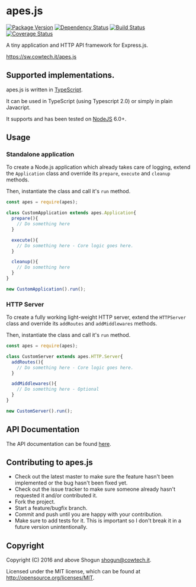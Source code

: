 # apes.js

[![Package Version](https://badge.fury.io/js/apes.js.png)](http://badge.fury.io/js/apes.js)
[![Dependency Status](https://gemnasium.com/ShogunPanda/apes.js.png?travis)](https://gemnasium.com/ShogunPanda/apes.js)
[![Build Status](https://secure.travis-ci.org/ShogunPanda/apes.js.png?branch=master)](http://travis-ci.org/ShogunPanda/apes.js)
[![Coverage Status](https://coveralls.io/repos/github/ShogunPanda/apes.js/badge.svg?branch=master)](https://coveralls.io/github/ShogunPanda/apes.js?branch=master)

A tiny application and HTTP API framework for Express.js.

https://sw.cowtech.it/apes.js

## Supported implementations.

apes.js is written in [TypeScript](https://typescriptlang.org). 

It can be used in TypeScript (using Typescript 2.0) or simply in plain Javacript.

It supports and has been tested on [NodeJS](http://nodejs.org) 6.0+.

## Usage

### Standalone application

To create a Node.js application which already takes care of logging, extend the `Application` class and override its `prepare`, `execute` and `cleanup` methods.

Then, instantiate the class and call it's `run` method.
 
```javascript
const apes = require(apes);

class CustomApplication extends apes.Application{
  prepare(){
    // Do something here
  }

  execute(){
    // Do something here - Core logic goes here.
  }

  cleanup(){
    // Do something here
  }
}

new CustomApplication().run();
```

### HTTP Server

To create a fully working light-weight HTTP server, extend the `HTTPServer` class and override its `addRoutes` and `addMiddlewares` methods.

Then, instantiate the class and call it's `run` method.

```javascript
const apes = require(apes);

class CustomServer extends apes.HTTP.Server{
  addRoutes(){
    // Do something here - Core logic goes here.
  }

  addMiddlewares(){
    // Do something here - Optional
  }
}

new CustomServer().run();
```

## API Documentation

The API documentation can be found [here](https://shogunpanda.github.io/apes.js).

## Contributing to apes.js

* Check out the latest master to make sure the feature hasn't been implemented or the bug hasn't been fixed yet.
* Check out the issue tracker to make sure someone already hasn't requested it and/or contributed it.
* Fork the project.
* Start a feature/bugfix branch.
* Commit and push until you are happy with your contribution.
* Make sure to add tests for it. This is important so I don't break it in a future version unintentionally.

## Copyright

Copyright (C) 2016 and above Shogun <shogun@cowtech.it>.

Licensed under the MIT license, which can be found at http://opensource.org/licenses/MIT.
